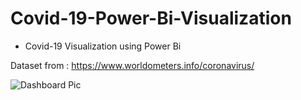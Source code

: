 # Covid-19-Power-Bi-Visualization

- Covid-19 Visualization using Power Bi

Dataset from : https://www.worldometers.info/coronavirus/

![Dashboard Pic](https://user-images.githubusercontent.com/80949192/151545690-93ce4300-4936-4111-8510-d156e94eec38.PNG)

